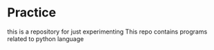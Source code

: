 # Practice
this is a repository for just experimenting
This repo contains programs related to python language
